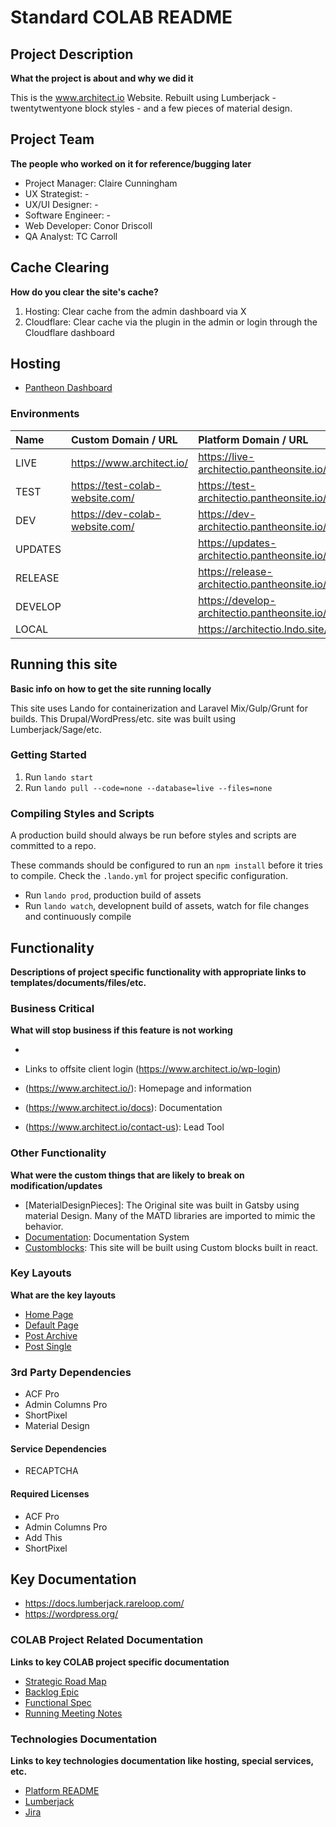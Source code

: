 # Standard COLAB README

## Project Description
**What the project is about and why we did it**

This is the www.architect.io Website. Rebuilt using Lumberjack - twentytwentyone block styles - and a few pieces of material design.

## Project Team
**The people who worked on it for reference/bugging later**

- Project Manager: Claire Cunningham
- UX Strategist: -
- UX/UI Designer: -
- Software Engineer: -
- Web Developer: Conor Driscoll
- QA Analyst: TC Carroll

## Cache Clearing
**How do you clear the site's cache?**

 1. Hosting: Clear cache from the admin dashboard via X
 2. Cloudflare: Clear cache via the plugin in the admin or login through the Cloudflare dashboard

## Hosting

- [Pantheon Dashboard](https://dashboard.pantheon.io/sites/c4681dd7-2f1a-4341-8e38-6edc3748b704)

### Environments

| Name    | Custom Domain / URL                 | Platform Domain / URL                           |
|:--------|:------------------------------------|:------------------------------------------------|
| LIVE    | https://www.architect.io/           | https://live-architectio.pantheonsite.io/    |
| TEST    | https://test-colab-website.com/     | https://test-architectio.pantheonsite.io/    |
| DEV     | https://dev-colab-website.com/      | https://dev-architectio.pantheonsite.io/    |
| UPDATES |                                     | https://updates-architectio.pantheonsite.io/ |
| RELEASE |                                     | https://release-architectio.pantheonsite.io/ |
| DEVELOP |                                     | https://develop-architectio.pantheonsite.io/ |
| LOCAL   |                                     | https://architectio.lndo.site/               |

## Running this site
**Basic info on how to get the site running locally**

This site uses Lando for containerization and Laravel Mix/Gulp/Grunt for builds. This Drupal/WordPress/etc. site was built using Lumberjack/Sage/etc.

### Getting Started
 1. Run `lando start`
 2. Run `lando pull --code=none --database=live --files=none`

### Compiling Styles and Scripts

A production build should always be run before styles and scripts are committed to a repo.

These commands should be configured to run an `npm install` before it tries to compile. Check the `.lando.yml` for project specific configuration.

- Run `lando prod`, production build of assets
- Run `lando watch`, developnent build of assets, watch for file changes and continuously compile<br>

## Functionality
**Descriptions of project specific functionality with appropriate links to templates/documents/files/etc.**

### Business Critical
**What will stop business if this feature is not working**

 -
 - Links to offsite client login (https://www.architect.io/wp-login)

 - (https://www.architect.io/): Homepage and information
 - (https://www.architect.io/docs): Documentation
 - (https://www.architect.io/contact-us): Lead Tool


### Other Functionality
**What were the custom things that are likely to break on modification/updates**

- [MaterialDesignPieces]: The Original site was built in Gatsby using material Design. Many of the MATD libraries are imported to mimic the behavior. 
- [Documentation](https://www.architect.io/docs/): Documentation System
- [Customblocks](https://www.architect.io/): This site will be built using Custom blocks built in react. 


### Key Layouts
**What are the key layouts**

 - [Home Page](https://www.architect.io/)
 - [Default Page](https://www.architect.io/pricing/)
 - [Post Archive](https://www.architect.io/blog/)
 - [Post Single](https://www.architect.io/blog/2021-09-02/feature-spotlight-ide-component-validation/)

### 3rd Party Dependencies
 - ACF Pro
 - Admin Columns Pro
 - ShortPixel
 - Material Design

#### Service Dependencies
 - RECAPTCHA

#### Required Licenses
 - ACF Pro
 - Admin Columns Pro
 - Add This
 - ShortPixel

## Key Documentation
- https://docs.lumberjack.rareloop.com/
- https://wordpress.org/

### COLAB Project Related Documentation
**Links to key COLAB project specific documentation**

- [Strategic Road Map](https://www.example.com/)
- [Backlog Epic](https://www.example.com/)
- [Functional Spec](https://www.example.com/)
- [Running Meeting Notes](https://www.example.com/)

### Technologies Documentation
**Links to key technologies documentation like hosting, special services, etc.**

- [Platform README](https://pantheon.io/docs/)
- [Lumberjack](https://docs.lumberjack.rareloop.com/)
- [Jira](https://teamcolab.atlassian.net/jira/software/c/projects/ARCH01/boards/248)
